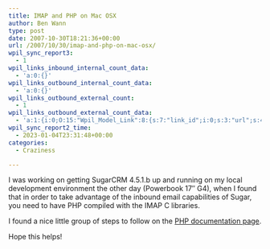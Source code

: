 ```yaml
---
title: IMAP and PHP on Mac OSX
author: Ben Wann
type: post
date: 2007-10-30T18:21:36+00:00
url: /2007/10/30/imap-and-php-on-mac-osx/
wpil_sync_report3:
  - 1
wpil_links_inbound_internal_count_data:
  - 'a:0:{}'
wpil_links_outbound_internal_count_data:
  - 'a:0:{}'
wpil_links_outbound_external_count:
  - 1
wpil_links_outbound_external_count_data:
  - 'a:1:{i:0;O:15:"Wpil_Model_Link":8:{s:7:"link_id";i:0;s:3:"url";s:47:"http://us3.php.net/manual/en/ref.imap.php#76703";s:4:"host";s:11:"us3.php.net";s:8:"internal";b:0;s:4:"post";N;s:6:"anchor";s:22:"PHP documentation page";s:15:"added_by_plugin";b:0;s:8:"location";s:7:"content";}}'
wpil_sync_report2_time:
  - 2023-01-04T23:31:48+00:00
categories:
  - Craziness

---
```

I was working on getting SugarCRM 4.5.1.b up and running on my local development environment the other day (Powerbook 17&#8243; G4), when I found that in order to take advantage of the inbound email capabilities of Sugar, you need to have PHP compiled with the IMAP C libraries.

I found a nice little group of steps to follow on the [PHP documentation page][1].

Hope this helps!</p> 

<!--91adb0f388da3a37737ccda56bc0ff4a--></p> 

<!--eff0575c9db104c61fd062b12cff5bd5-->

<!--bb4636f60ee2ed6776618fa05d185f01-->

 [1]: http://us3.php.net/manual/en/ref.imap.php#76703